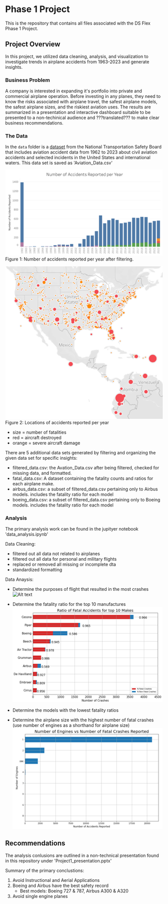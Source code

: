 # Phase 1 Project
This is the repository that contains all files associated with the DS Flex Phase 1 Project.


## Project Overview

In this project, we utilized data cleaning, analysis, and visualization to investigate trends in airplane accidents from 1963-2023 and generate insights. 

### Business Problem

A company is interested in expanding it's portfolio into private and commercial airplane operation. Before investing in any planes, they need to know the risks associated with airplane travel, the safest airplane models, the safest airplane sizes, and the riskiest aviation uses. The results are summarized in a presentation and interactive dashboard suitable to be presented to a non-techinical audience and ???translated??? to make clear business recommendations.

### The Data

In the `data` folder is a [dataset](https://www.kaggle.com/datasets/khsamaha/aviation-accident-database-synopses) from the National Transportation Safety Board that includes aviation accident data from 1962 to 2023 about civil aviation accidents and selected incidents in the United States and international waters. This data set is saved as 'Aviation_Data.csv'

![Alt text](Images/reports_overview.png)
Figure 1: Number of accidents reported per year after filtering.

![Alt text](Images/crash_locations.png)
Figure 2: Locations of accidents reported per year
   - size = number of fatalities
   - red = aircraft destroyed
   - orange = severe aircraft damage


There are 5 additional data sets generated by filtering and organizing the given data set for specific insights:
   - filtered_data.csv: the Avation_Data.csv after being filtered, checked for missing data, and formatted.
   - fatal_data.csv: A dataset containing the fatality counts and ratios for each airplane make.
   - airbus_data.csv: a subset of filtered_data.csv pertaining only to Airbus models. includes the fatality ratio for each model
   - boeing_data.csv: a subset of filtered_data.csv pertaining only to Boeing models. includes the fatality ratio for each model


### Analysis
The primary analysis work can be found in the jupityer notebook 'data_analysis.ipynb'
 

Data Cleaning:
   - filtered out all data not related to airplanes
   - filtered out all data for personal and military flights
   - replaced or removed all missing or incomplete dta
   - standardized formatting

Data Anaysis:
   - Determine the purposes of flight that resulted in the most crashes
  ![Alt text](Images/purposes_of_flights.png) 
   - Determine the fatality ratio for the top 10 manufactures
   ![Alt text](Images/make_fatality_ratios.png)

   - Determine the models with the lowest fatality ratios
   - Determine the airplane size with the highest number of fatal crashes (use number of engines as a shorthand for airplane size)
   ![Alt text](Images/n_engines.png)  



## Recommendations

The analysis conlusions are outlined in a non-technical presentation found in this repository under 'Project1_presentation.pptx'

Summary of the primary conclustions:

   1. Avoid Instructional and Aerial Applications
   2. Boeing and Airbus have the best safety record
         - Best models: Boeing 727 & 787,  Airbus A300 & A320
   3. Avoid single engine planes


